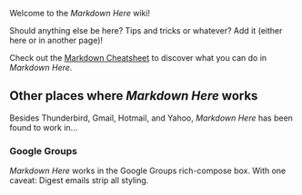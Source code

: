 Welcome to the *Markdown Here* wiki!

Should anything else be here? Tips and tricks or whatever? Add it (either here or in another page)!

Check out the [Markdown Cheatsheet](wiki/Markdown-Cheatsheet) to discover what you can do in *Markdown Here*.

## Other places where *Markdown Here* works

Besides Thunderbird, Gmail, Hotmail, and Yahoo, *Markdown Here* has been found to work in...

### Google Groups

*Markdown Here* works in the Google Groups rich-compose box. With one caveat: Digest emails strip all styling. 
